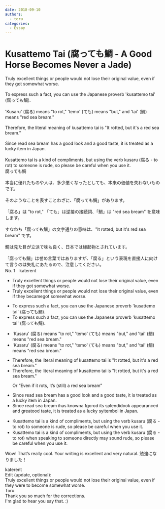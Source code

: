 ```yaml
---
date: 2018-09-10
authors:
  - toru
categories:
  - Essay
---
```


<h1 id="subject_show">Kusattemo Tai (腐っても鯛 - A Good Horse Becomes Never a Jade)</h1>
<div class="date" hidden>Sep 10, 2018 19:19</div>
<div id="post"><div id="body_show_ori">
Truly excellent things or people would not lose their original value, even if they got somewhat worse.<br/><br/>To express such a fact, you can use the Japanese proverb 'kusattemo tai' (腐っても鯛).<br/><br/>'Kusaru' (腐る) means "to rot," 'temo' (ても) means "but," and 'tai' (鯛) means "red sea bream."<br/><br/>Therefore, the literal meaning of kusattemo tai is "It rotted, but it's a red sea bream."<br/><br/>Since read sea bream has a good look and a good taste, it is treated as a lucky item in Japan.<br/><br/>Kusattemo tai is a kind of compliments, but using the verb kusaru (腐る - to rot) to someone is rude, so please be careful when you use it.
</div></div>

<!-- more -->

<div id="post_ja"><div id="body_show_mo">
腐っても鯛<br/><br/>本当に優れたものや人は、多少悪くなったとしても、本来の価値を失わないものです。<br/><br/>そのようなことを表すことわざに、「腐っても鯛」があります。<br/><br/>「腐る」は "to rot," 「ても」は逆接の接続詞、「鯛」は "red sea bream" を意味します。<br/><br/>すなわち「腐っても鯛」の文字通りの意味は、"It rotted, but it's red sea bream" です。<br/><br/>鯛は見た目が立派で味も良く、日本では縁起物とされています。<br/><br/>「腐っても鯛」は誉め言葉ではありますが、「腐る」という表現を直接人に向けて言うのは失礼にあたるので、注意してください。
</div></div>
<div id="block"><div class="first_name"> No. 1　<span class="just_name">katerent</span></div><div id="block2">
<ul class="correction_field">
<li class="incorrect">Truly excellent things or people would not lose their original value, even if they got somewhat worse.</li>
<li class="corrected correct">
Truly excellent things or people would not lose their original value, even if they <span class="f_red">became</span><span class="f_gray"><span class="sline">got</span></span> somewhat worse.
</li>
</ul>
<ul class="correction_field">
<li class="incorrect">To express such a fact, you can use the Japanese proverb 'kusattemo tai' (腐っても鯛).</li>
<li class="corrected correct">
To express such a fact, you can use the Japanese proverb 'kusattemo tai' (腐っても鯛).
</li>
</ul>
<ul class="correction_field">
<li class="incorrect">'Kusaru' (腐る) means "to rot," 'temo' (ても) means "but," and 'tai' (鯛) means "red sea bream."</li>
<li class="corrected correct">
'Kusaru' (腐る) means "to rot," 'temo' (ても) means "but," and 'tai' (鯛) means "red sea bream."
</li>
</ul>
<ul class="correction_field">
<li class="incorrect">Therefore, the literal meaning of kusattemo tai is "It rotted, but it's a red sea bream."</li>
<li class="corrected correct">
Therefore, the literal meaning of kusattemo tai is "It rotted, but it's a red sea bream."
<p class="correction_comment">Or “Even if it rots, it’s (still) a red sea bream”</p>
</li>
</ul>
<ul class="correction_field">
<li class="incorrect">Since read sea bream has a good look and a good taste, it is treated as a lucky item in Japan.</li>
<li class="corrected correct">
Since re<span class="f_gray"><span class="sline">a</span></span>d sea bream <span class="f_red">i</span><span class="f_gray"><span class="sline">ha</span></span>s <span class="f_red">known</span><span class="f_gray"><span class="sline">a</span></span> <span class="f_red">f</span><span class="f_gray"><span class="sline">g</span></span>o<span class="f_red">r</span><span class="f_gray"><span class="sline">od</span></span> <span class="f_red">its sp</span>l<span class="f_red">endid</span><span class="f_gray"><span class="sline">ook</span></span> a<span class="f_red">ppeara</span>n<span class="f_red">ce</span><span class="f_gray"><span class="sline">d</span></span> a<span class="f_red">nd</span> g<span class="f_red">reat</span><span class="f_gray"><span class="sline">ood</span></span> taste, it is treated as a lucky <span class="f_red">sy</span><span class="f_gray"><span class="sline">ite</span></span>m<span class="f_red">bol</span> in Japan.
</li>
</ul>
<ul class="correction_field">
<li class="incorrect">Kusattemo tai is a kind of compliments, but using the verb kusaru (腐る - to rot) to someone is rude, so please be careful when you use it.</li>
<li class="corrected correct">
Kusattemo tai is a kind of compliment<span class="f_gray"><span class="sline">s</span></span>, but using the verb kusaru (腐る - to rot) <span class="f_red">when speaking </span>to someone <span class="f_red">d</span>i<span class="f_red">rectly may </span>s<span class="f_red">ound</span> rude, so please be careful when you use it.
</li>
</ul>
<p class="comment_small">
 Wow! That’s really cool. Your writing is excellent and very natural. 勉強になりました！
</p>

</div><div class="name"><span class="just_name">katerent</span><br>
Edit (update, optional):<br/>Truly excellent things or people would not lose their original value, even if they were to become somewhat worse.
</div>
<div class="name"><span class="just_name">Toru</span><br>
Thank you so much for the corrections.<br/>I'm glad to hear you say that. :)
</div>
</div>
